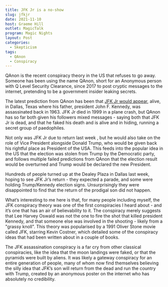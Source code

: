```yaml
---
title: JFK Jr is a no-show
slug: jfkjr
date: 2021-11-10
host: Graeme Hill
outlet: MagicTalk
program: Magic Nights
layout: Post
categories:
  - Skepticism
tags:
  - QAnon
  - Conspiracy
---
```


QAnon is the recent conspiracy theory in the US that refuses to go away. Someone has been using the name QAnon, short for an Anonymous person with Q Level Security Clearance, since 2017 to post cryptic messages to the internet, pretending to be a government insider leaking secrets.

<!-- more -->

The latest prediction from QAnon has been that [JFK Jr would appear](https://www.washingtonpost.com/nation/2021/11/02/qanon-jfk-jr-dallas/), alive, in Dallas, Texas where his father, president John F. Kennedy, was assassinated back in 1963. JFK Jr died in 1999 in a plane crash, but QAnon has so far both given his followers mixed messages - saying both that JFK Jr is dead, and that he faked his death and is alive and in hiding, running a secret group of paedophiles.

Not only was JFK Jr due to return last week , but he would also take on the role of Vice President alongside Donald Trump, who would be given back his rightful place as President of the USA. This feeds into the popular idea in the US that the election was stolen from Trump by the Democratic party, and follows multiple failed predictions from QAnon that the election result would be overturned and Trump would be declared the new President.

Hundreds of people turned up at the Dealey Plaza in Dallas last week, hoping to see JFK Jr’s return - they expected a parade, and some were holding Trump/Kennedy election signs. Unsurprisingly they were disappointed to find that the return of the prodigal son did not happen.

What’s interesting to me here is that, for many people including myself, the JFK conspiracy theory was one of the first conspiracies I heard about - and it’s one that has an air of believability to it. The conspiracy merely suggests that Lee Harvey Oswald was not the one to fire the shot that killed president Kennedy, and that someone else was involved in the shooting - likely from a "grassy knoll". This theory was popularised by a 1991 Oliver Stone movie called JFK, starring Kevin Costner, which detailed some of the conspiracy ideas that had been written about in a couple of books.

The JFK assassination conspiracy is a far cry from other classical conspiracies, like the idea that the moon landings were faked, or that the pyramids were built by aliens. It was likely a gateway conspiracy for an entire generation of people, many of whom now find themselves believing the silly idea that JFK’s son will return from the dead and run the country with Trump, created by an anonymous poster on the internet who has absolutely no credibility.
